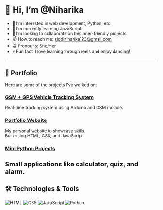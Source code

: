 
# 👋 Hi, I’m @Niharika

- 👀 I’m interested in web development, Python, etc.
- 🌱 I’m currently learning JavaScript.
- 💖 I’m looking to collaborate on beginner-friendly projects.
- 📫 How to reach me: [siddiniharika123@gmail.com](mailto:siddiniharika123@gmail.com)
- 😀 Pronouns: She/Her
- ⚡ Fun fact: I love learning through reels and enjoy dancing!

---

## 💼 Portfolio

Here are some of the projects I've worked on:

### **[GSM + GPS Vehicle Tracking System](https://github.com/Niharika14287/vehicle-tracking)**
Real-time tracking system using Arduino and GSM module.

### **[Portfolio Website](https://github.com/Niharika14287/portfolio-website)**
My personal website to showcase skills.  
Built using HTML, CSS, and JavaScript.

### **[Mini Python Projects](https://github.com/Niharika14287/mini-python-projects)**
Small applications like calculator, quiz, and alarm.
---

## 🛠️ Technologies & Tools

![HTML](https://img.shields.io/badge/HTML-5-orange)
![CSS](https://img.shields.io/badge/CSS-3-blue)
![JavaScript](https://img.shields.io/badge/JavaScript-yellow)
![Python](https://img.shields.io/badge/Python-3.10-blue)
<!---
Niharika14287/Niharika14287 is a ✨ special ✨ repository because its `README.md` (this file) appears on your GitHub profile.
You can click the Preview link to take a look at your changes.
--->
